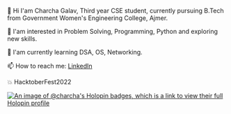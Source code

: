  :wave: Hi I'am Charcha Galav, Third year CSE student, currently pursuing B.Tech from Government Women's Engineering College, Ajmer.
 
 :eyes: I'am interested in Problem Solving, Programming, Python and exploring new skills.
 
 :seedling: I'am currently learning DSA, OS, Networking.
 
 :mailbox: How to reach me: [LinkedIn](https://www.linkedin.com/in/charcha-galav-b78a36203/) 
 
 :boom: HacktoberFest2022
 
 [![An image of @charcha's Holopin badges, which is a link to view their full Holopin profile](https://holopin.me/charcha)](https://holopin.io/@charcha)
